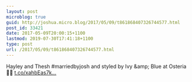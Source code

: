 ```yaml
---
layout: post
microblog: true
guid: http://joshua.micro.blog/2017/05/09/t861868407326744577.html
post_id: 33421
date: 2017-05-09T20:00:15+1100
lastmod: 2019-07-30T17:41:18+1100
type: post
url: /2017/05/09/t861868407326744577.html
---
```

Hayley and Thesh #marriedbyjosh and styled by Ivy &amp;amp; Blue at Osteria 👌🏻 [t.co/xahbEas7k...](https://t.co/xahbEas7k6)
